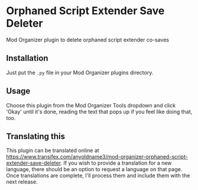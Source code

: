 # Orphaned Script Extender Save Deleter
Mod Organizer plugin to delete orphaned script extender co-saves

## Installation
Just put the `.py` file in your Mod Organizer plugins directory.

## Usage
Choose this plugin from the Mod Organizer Tools dropdown and click 'Okay' until it's done, reading the text that pops up if you feel like doing that, too.

## Translating this
This plugin can be translated online at https://www.transifex.com/anyoldname3/mod-organizer-orphaned-script-extender-save-deleter.
If you wish to provide a translation for a new language, there should be an option to request a language on that page.
Once translations are complete, I'll process them and include them with the next release.
